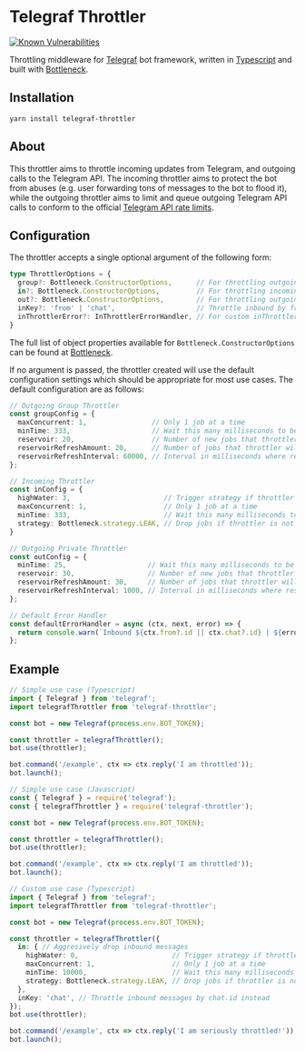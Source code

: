 # Telegraf Throttler

[![Known Vulnerabilities](https://snyk.io/test/github/KnightNiwrem/telegraf-throttler/badge.svg)](https://snyk.io/test/github/KnightNiwrem/telegraf-throttler)

Throttling middleware for [Telegraf](https://github.com/telegraf/telegraf) bot framework, written in [Typescript](https://www.typescriptlang.org/) and built with [Bottleneck](https://github.com/SGrondin/bottleneck).

## Installation
```
yarn install telegraf-throttler
```

## About
This throttler aims to throttle incoming updates from Telegram, and outgoing calls to the Telegram API. The incoming throttler aims to protect the bot from abuses (e.g. user forwarding tons of messages to the bot to flood it), while the outgoing throttler aims to limit and queue outgoing Telegram API calls to conform to the official [Telegram API rate limits](https://core.telegram.org/bots/faq#my-bot-is-hitting-limits-how-do-i-avoid-this).

## Configuration
The throttler accepts a single optional argument of the following form:
```typescript
type ThrottlerOptions = {
  group?: Bottleneck.ConstructorOptions,      // For throttling outgoing group messages
  in?: Bottleneck.ConstructorOptions,         // For throttling incoming messages
  out?: Bottleneck.ConstructorOptions,        // For throttling outgoing private messages
  inKey?: 'from' | 'chat',                    // Throttle inbound by from.id (default) or chat.id
  inThrottlerError?: InThrottlerErrorHandler, // For custom inThrottler error handling
}
```

The full list of object properties available for `Bottleneck.ConstructorOptions` can be found at [Bottleneck](https://github.com/SGrondin/bottleneck#constructor).

If no argument is passed, the throttler created will use the default configuration settings which should be appropriate for most use cases. The default configuration are as follows:
```typescript
// Outgoing Group Throttler
const groupConfig = {
  maxConcurrent: 1,                // Only 1 job at a time
  minTime: 333,                    // Wait this many milliseconds to be ready, after a job
  reservoir: 20,                   // Number of new jobs that throttler will accept at start
  reservoirRefreshAmount: 20,      // Number of jobs that throttler will accept after refresh
  reservoirRefreshInterval: 60000, // Interval in milliseconds where reservoir will refresh
};

// Incoming Throttler
const inConfig = {
  highWater: 3,                       // Trigger strategy if throttler is not ready for a new job
  maxConcurrent: 1,                   // Only 1 job at a time
  minTime: 333,                       // Wait this many milliseconds to be ready, after a job
  strategy: Bottleneck.strategy.LEAK, // Drop jobs if throttler is not ready
}

// Outgoing Private Throttler
const outConfig = {
  minTime: 25,                    // Wait this many milliseconds to be ready, after a job
  reservoir: 30,                  // Number of new jobs that throttler will accept at start
  reservoirRefreshAmount: 30,     // Number of jobs that throttler will accept after refresh
  reservoirRefreshInterval: 1000, // Interval in milliseconds where reservoir will refresh
};

// Default Error Handler
const defaultErrorHandler = async (ctx, next, error) => {
  return console.warn(`Inbound ${ctx.from?.id || ctx.chat?.id} | ${error.message}`)
};
```

## Example
```typescript
// Simple use case (Typescript)
import { Telegraf } from 'telegraf';
import telegrafThrottler from 'telegraf-throttler';

const bot = new Telegraf(process.env.BOT_TOKEN);

const throttler = telegrafThrottler();
bot.use(throttler);

bot.command('/example', ctx => ctx.reply('I am throttled'));
bot.launch();
```

```typescript
// Simple use case (Javascript)
const { Telegraf } = require('telegraf');
const { telegrafThrottler } = require('telegraf-throttler');

const bot = new Telegraf(process.env.BOT_TOKEN);

const throttler = telegrafThrottler();
bot.use(throttler);

bot.command('/example', ctx => ctx.reply('I am throttled'));
bot.launch();
```

```typescript
// Custom use case (Typescript)
import { Telegraf } from 'telegraf';
import telegrafThrottler from 'telegraf-throttler';

const bot = new Telegraf(process.env.BOT_TOKEN);

const throttler = telegrafThrottler({
  in: { // Aggresively drop inbound messages
    highWater: 0,                       // Trigger strategy if throttler is not ready for a new job (default: LEAK)
    maxConcurrent: 1,                   // Only 1 job at a time
    minTime: 10000,                     // Wait this many milliseconds to be ready, after a job
    strategy: Bottleneck.strategy.LEAK, // Drop jobs if throttler is not ready
  },
  inKey: 'chat', // Throttle inbound messages by chat.id instead
});
bot.use(throttler);

bot.command('/example', ctx => ctx.reply('I am seriously throttled!'));
bot.launch();
```


